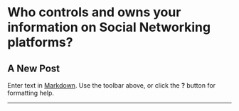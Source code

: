 # Who controls and owns your information on Social Networking platforms?

## A New Post

Enter text in [Markdown](http://daringfireball.net/projects/markdown/). Use the toolbar above, or click the **?** button for formatting help.

***